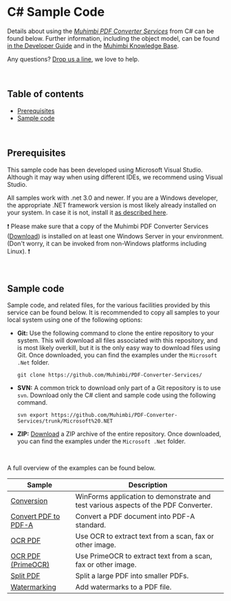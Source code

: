 # C# Sample Code
Details about using the *[Muhimbi PDF Converter Services](http://www.muhimbi.com/Products/PDF-Converter-Services/summary.aspx)* from C# can be found below. Further information, including the object model, can be found [in the Developer Guide](http://www.muhimbi.com/support/documentation/PDF-Converter-Services/User---Developer-Guide.aspx) and in the [Muhimbi Knowledge Base](https://support.muhimbi.com/hc/en-us/sections/206267927-PDF-Converter-Web-Service-Interface).

Any questions? [Drop us a line](http://www.muhimbi.com/contact.aspx), we love to help.

<br/>

## Table of contents

- [Prerequisites](#prerequisites)
- [Sample code](#sample-code)

<br/>

## Prerequisites

This sample code has been developed using Microsoft Visual Studio. Although it may way when using different IDEs, we recommend using Visual Studio.

All samples work with .net 3.0 and newer. If you are a Windows developer, the appropriate .NET framework version is most likely already installed on your system. In case it is not, install it [as described here](https://msdn.microsoft.com/en-us/library/5a4x27ek(v=vs.110).aspx).

:exclamation:
Please make sure that a copy of the Muhimbi PDF Converter Services ([Download](http://www.muhimbi.com/Products/PDF-Converter-Services/Free-Trial.aspx)) is installed on at least one Windows Server in your environment. (Don't worry, it can be invoked from non-Windows platforms including Linux).
:exclamation:

<br/>

## Sample code

Sample code, and related files, for the various facilities provided by this service can be found below. It is recommended to copy all samples to your local system using one of the following options:

- **Git:** Use the following command to clone the entire repository to your system. This will download all files associated with this repository, and is most likely overkill, but it is the only easy way to download files using Git. Once downloaded, you can find the examples under the `Microsoft .Net` folder.<br>
   
     `git clone https://github.com/Muhimbi/PDF-Converter-Services/`

- **SVN:** A common trick to download only part of a Git repository  is to use `svn`. Download only the C# client and sample code using the following command.<br>

     `svn export https://github.com/Muhimbi/PDF-Converter-Services/trunk/Microsoft%20.NET`

- **ZIP:** [Download](https://github.com/Muhimbi/PDF-Converter-Services/zipball/master/) a ZIP archive of the entire repository. Once downloaded, you can find the examples under the `Microsoft .Net` folder.

<br/>

A full overview of the examples can be found below.

Sample								| Description
------------------------------------|---------------------------------------------------------
[Conversion](Conversion/)						| WinForms application to demonstrate and test various aspects of the PDF Converter.
[Convert PDF to PDF-A](Convert%20PDF%20to%20PDF-A)	| Convert a PDF document into PDF-A standard.
[OCR PDF](OCR%20PDF/)								| Use OCR to extract text from a scan, fax or other image.
[OCR PDF (PrimeOCR)](OCR%20PDF%20(PrimeOCR)/)	| Use PrimeOCR to extract text from a scan, fax or other image.
[Split PDF](Split%20PDF/)							| Split a large PDF into smaller PDFs.
[Watermarking](Watermarking/)					| Add watermarks to a PDF file.

<br/>